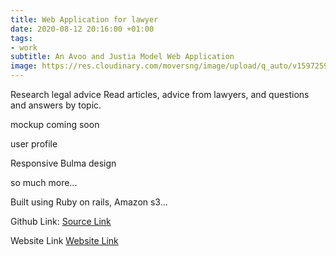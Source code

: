 ```yaml
---
title: Web Application for lawyer
date: 2020-08-12 20:16:00 +01:00
tags:
- work
subtitle: An Avoo and Justia Model Web Application
image: https://res.cloudinary.com/moversng/image/upload/q_auto/v1597259902/todojustice.herokuapp.com__Laptop_with_HiDPI_screen_dioc7y.png
---
```


Research legal advice
Read articles, advice from lawyers, and questions and answers by topic.


mockup coming soon

<p>user profile</p>
<p>Responsive Bulma design </p>
so much more...

Built using Ruby on rails, Amazon s3...





Github Link:
[Source Link](https://github.com/lek-syde/justicepl)

Website Link
[Website Link](https://todojustice.herokuapp.com/)